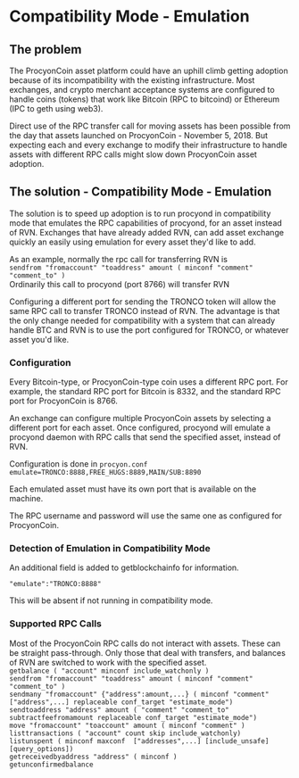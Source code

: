 # Compatibility Mode - Emulation

## The problem
The ProcyonCoin asset platform could have an uphill climb getting adoption because of its incompatibility with the existing infrastructure.  Most exchanges, and crypto merchant acceptance systems are configured to handle coins (tokens) that work like Bitcoin (RPC to bitcoind) or Ethereum (IPC to geth using web3).

Direct use of the RPC transfer call for moving assets has been possible from the day that assets launched on ProcyonCoin - November 5, 2018.  But expecting each and every exchange to modify their infrastructure to handle assets with different RPC calls might slow down ProcyonCoin asset adoption.

## The solution - Compatibility Mode - Emulation
The solution is to speed up adoption is to run procyond in compatibility mode that emulates the RPC capabilities of procyond, for an asset instead of RVN.  Exchanges that have already added RVN, can add asset exchange quickly an easily using emulation for every asset they'd like to add.

As an example, normally the rpc call for transferring RVN is   
```sendfrom "fromaccount" "toaddress" amount ( minconf "comment" "comment_to" )```   
Ordinarily this call to procyond (port 8766) will transfer RVN

Configuring a different port for sending the TRONCO token will allow the same RPC call to transfer TRONCO instead of RVN.  The advantage is that the only change needed for compatibility with a system that can already handle BTC and RVN is to use the port configured for TRONCO, or whatever asset you'd like.

### Configuration
Every Bitcoin-type, or ProcyonCoin-type coin uses a different RPC port.  For example, the standard RPC port for Bitcoin is 8332, and the standard RPC port for ProcyonCoin is 8766.

An exchange can configure multiple ProcyonCoin assets by selecting a different port for each asset.  Once configured, procyond will emulate a procyond daemon with RPC calls that send the specified asset, instead of RVN.

Configuration is done in ```procyon.conf```  
```emulate=TRONCO:8888,FREE_HUGS:8889,MAIN/SUB:8890```

Each emulated asset must have its own port that is available on the machine.

The RPC username and password will use the same one as configured for ProcyonCoin.

### Detection of Emulation in Compatibility Mode
An additional field is added to getblockchainfo for information. 

```"emulate":"TRONCO:8888"```

This will be absent if not running in compatibility mode.

### Supported RPC Calls

Most of the ProcyonCoin RPC calls do not interact with assets.  These can be straight pass-through.  Only those that deal with transfers, and balances of RVN are switched to work with the specified asset.  
```getbalance ( "account" minconf include_watchonly )```  
```sendfrom "fromaccount" "toaddress" amount ( minconf "comment" "comment_to" )```    
```sendmany "fromaccount" {"address":amount,...} ( minconf "comment" ["address",...] replaceable conf_target "estimate_mode")```  
```sendtoaddress "address" amount ( "comment" "comment_to" subtractfeefromamount replaceable conf_target "estimate_mode")```  
```move "fromaccount" "toaccount" amount ( minconf "comment" )```  
```listtransactions ( "account" count skip include_watchonly)```  
```listunspent ( minconf maxconf  ["addresses",...] [include_unsafe] [query_options])```  
```getreceivedbyaddress "address" ( minconf )```  
```getunconfirmedbalance```  


